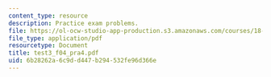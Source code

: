 ```yaml
---
content_type: resource
description: Practice exam problems.
file: https://ol-ocw-studio-app-production.s3.amazonaws.com/courses/18-075-advanced-calculus-for-engineers-fall-2004/6b28262a6c9dd447b294532fe96d366e_test3_f04_pra4.pdf
file_type: application/pdf
resourcetype: Document
title: test3_f04_pra4.pdf
uid: 6b28262a-6c9d-d447-b294-532fe96d366e
---
```

